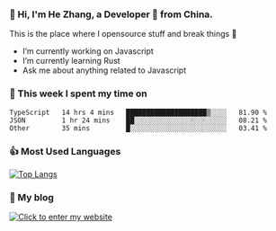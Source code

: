 ### 👋 Hi, I'm He Zhang, a Developer 🚀 from China.

This is the place where I opensource stuff and break things :rofl:

- I’m currently working on Javascript
- I’m currently learning Rust
- Ask me about anything related to Javascript

### 💪 This week I spent my time on 
<!--START_SECTION:waka-->

```text
TypeScript   14 hrs 4 mins   ████████████████████▒░░░░   81.90 %
JSON         1 hr 24 mins    ██░░░░░░░░░░░░░░░░░░░░░░░   08.21 %
Other        35 mins         █░░░░░░░░░░░░░░░░░░░░░░░░   03.41 %
```

<!--END_SECTION:waka-->

### 👍 Most Used Languages
[![Top Langs](https://github-readme-stats.vercel.app/api/top-langs/?username=zhanghecool&layout=compact)](https://zhanghe.cool)

### 🌈 My blog 
[![Click to enter my website](https://cdn.jsdelivr.net/gh/zhanghecool/assets/images/gif/zhanghecools.gif)](https://zhanghe.cool)
